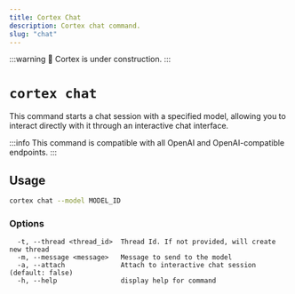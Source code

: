 ```yaml
---
title: Cortex Chat
description: Cortex chat command.
slug: "chat"
---
```


:::warning
🚧 Cortex is under construction.
:::

# `cortex chat`

This command starts a chat session with a specified model, allowing you to interact directly with it through an interactive chat interface.

:::info
This command is compatible with all OpenAI and OpenAI-compatible endpoints.
:::

## Usage

```bash
cortex chat --model MODEL_ID
```

### Options

```
  -t, --thread <thread_id>  Thread Id. If not provided, will create new thread
  -m, --message <message>   Message to send to the model
  -a, --attach              Attach to interactive chat session (default: false)
  -h, --help                display help for command
```
